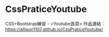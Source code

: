 # CssPraticeYoutube
CSS+Bootstrap練習 - <Youtube首頁>
作品連結：https://allison1107.github.io/CssPraticeYoutube/
